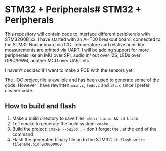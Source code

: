 # STM32 + Peripherals# STM32 + Peripherals

This repository will contain code to interface different peripherals with STM32G0B1xx. I have started with an AHT20 breakout board, connected to the STM32 Nucloeboard via I2C. Temperature and relative humidity measurements are printed via UART. I will be adding support for more peripherals like an IMU over SPI, audio in/ out over I2S, LEDs over GPIO/PWM, another MCU over UART etc.

I haven't decided if I want to make a PCB with the sensors yet.

The .IOC project file is availble and has been used to generate some of the code. However I have rewritten `main.c`, `leds.c` and `i2c.c` since I prefer cleaner code.

## How to build and flash
1. Make a build directory to save files: `mkdir build && cd build`
2. Tell cmake to generate the build system: `cmake ..`
3. Build the project: `cmake --build .` - don't forget the . at the end of the command
4. Flash the generated binary file on to the STM32: `st-flash write filename.bin 0x8000000`

